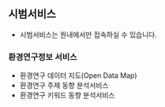 ## 시범서비스
- 시범서비스는 원내에서만 접속하실 수 있습니다.
### 환경연구정보 서비스
- 환경연구 데이터 지도(Open Data Map)  
- 환경연구 주제 동향 분석서비스  
- 환경연구 키워드 동향 분석서비스  
